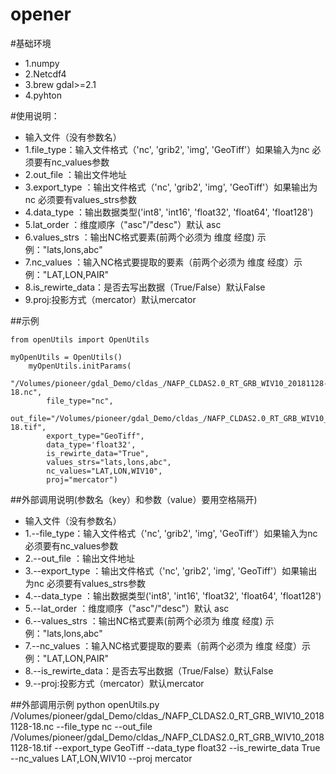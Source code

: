 # opener
#基础环境
* 1.numpy
* 2.Netcdf4
* 3.brew gdal>=2.1
* 4.pyhton

#使用说明：
* 输入文件（没有参数名）
* 1.file_type：输入文件格式（'nc', 'grib2', 'img', 'GeoTiff'）如果输入为nc 必须要有nc_values参数
* 2.out_file ：输出文件地址
* 3.export_type ：输出文件格式（'nc', 'grib2', 'img', 'GeoTiff'）如果输出为nc 必须要有values_strs参数
* 4.data_type ：输出数据类型('int8', 'int16', 'float32', 'float64', 'float128')
* 5.lat_order ：维度顺序（"asc"/"desc"）默认 asc
* 6.values_strs ：输出NC格式要素(前两个必须为 维度 经度) 示例："lats,lons,abc"
* 7.nc_values ：输入NC格式要提取的要素（前两个必须为 维度 经度）示例："LAT,LON,PAIR"
* 8.is_rewirte_data：是否去写出数据（True/False）默认False
* 9.proj:投影方式（mercator）默认mercator

##示例

```
from openUtils import OpenUtils

myOpenUtils = OpenUtils()
    myOpenUtils.initParams(
        "/Volumes/pioneer/gdal_Demo/cldas_/NAFP_CLDAS2.0_RT_GRB_WIV10_20181128-18.nc",
        file_type="nc",
        out_file="/Volumes/pioneer/gdal_Demo/cldas_/NAFP_CLDAS2.0_RT_GRB_WIV10_20181128-18.tif",
        export_type="GeoTiff",
        data_type='float32',
        is_rewirte_data="True",
        values_strs="lats,lons,abc",
        nc_values="LAT,LON,WIV10",
        proj="mercator")
```

##外部调用说明(参数名（key）和参数（value）要用空格隔开)
* 输入文件（没有参数名）
* 1.--file_type：输入文件格式（'nc', 'grib2', 'img', 'GeoTiff'）如果输入为nc 必须要有nc_values参数
* 2.--out_file ：输出文件地址
* 3.--export_type ：输出文件格式（'nc', 'grib2', 'img', 'GeoTiff'）如果输出为nc 必须要有values_strs参数
* 4.--data_type ：输出数据类型('int8', 'int16', 'float32', 'float64', 'float128')
* 5.--lat_order ：维度顺序（"asc"/"desc"）默认 asc
* 6.--values_strs ：输出NC格式要素(前两个必须为 维度 经度) 示例："lats,lons,abc"
* 7.--nc_values ：输入NC格式要提取的要素（前两个必须为 维度 经度）示例："LAT,LON,PAIR"
* 8.--is_rewirte_data：是否去写出数据（True/False）默认False
* 9.--proj:投影方式（mercator）默认mercator

##外部调用示例
python openUtils.py /Volumes/pioneer/gdal_Demo/cldas_/NAFP_CLDAS2.0_RT_GRB_WIV10_20181128-18.nc --file_type nc --out_file /Volumes/pioneer/gdal_Demo/cldas_/NAFP_CLDAS2.0_RT_GRB_WIV10_20181128-18.tif --export_type GeoTiff --data_type float32 --is_rewirte_data True --nc_values LAT,LON,WIV10 --proj mercator

